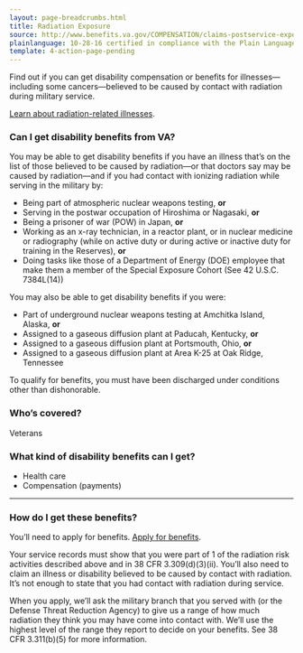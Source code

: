 ```yaml
---
layout: page-breadcrumbs.html
title: Radiation Exposure 
source: http://www.benefits.va.gov/COMPENSATION/claims-postservice-exposures-environmental_hazards.asp,http://www.benefits.va.gov/COMPENSATION/claims-postservice-exposures-radiogenic_diseases.asp
plainlanguage: 10-28-16 certified in compliance with the Plain Language Act
template: 4-action-page-pending
---
```


Find out if you can get disability compensation or benefits for illnesses—including some cancers—believed to be caused by contact with radiation during military service. 

[Learn about radiation-related illnesses](http://www.ecfr.gov/cgi-bin/text-idx?rgn=div5&node=38:1.0.1.1.4#se38.1.3_1309). 

<div class="call-out" markdown="1">

### Can I get disability benefits from VA?

You may be able to get disability benefits if you have an illness that’s on the list of those believed to be caused by radiation—or that doctors say may be caused by radiation—and if you had contact with ionizing radiation while serving in the military by:

- Being part of atmospheric nuclear weapons testing, **or**
- Serving in the postwar occupation of Hiroshima or Nagasaki, **or**
- Being a prisoner of war (POW) in Japan, **or**
- Working as an x-ray technician, in a reactor plant, or in nuclear medicine or radiography (while on active duty or during active or inactive duty for training in the Reserves), **or**
- Doing tasks like those of a Department of Energy (DOE) employee that make them a member of the Special Exposure Cohort (See 42 U.S.C. 7384L(14))

You may also be able to get disability benefits if you were:
- Part of underground nuclear weapons testing at Amchitka Island, Alaska, **or**
- Assigned to a gaseous diffusion plant at Paducah, Kentucky, **or**
- Assigned to a gaseous diffusion plant at Portsmouth, Ohio, **or**
- Assigned to a gaseous diffusion plant at Area K-25 at Oak Ridge, Tennessee

To qualify for benefits, you must have been discharged under conditions other than dishonorable.

### Who’s covered?
Veterans

</div>

### What kind of disability benefits can I get?

- Health care
- Compensation (payments)

------

### How do I get these benefits?

You’ll need to apply for benefits. [Apply for benefits](/disability-benefits/apply-for-benefits/).

Your service records must show that you were part of 1 of the radiation risk activities described above and in 38 CFR 3.309(d)(3)(ii). You’ll also need to claim an illness or disability believed to be caused by contact with radiation. It’s not enough to state that you had contact with radiation during service.

When you apply, we’ll ask the military branch that you served with (or the Defense Threat Reduction Agency) to give us a range of how much radiation they think you may have come into contact with. We’ll use the highest level of the range they report to decide on your benefits. See 38 CFR 3.311(b)(5) for more information.



